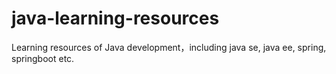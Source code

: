 # java-learning-resources
Learning resources of Java development，including java se, java ee, spring, springboot etc.
